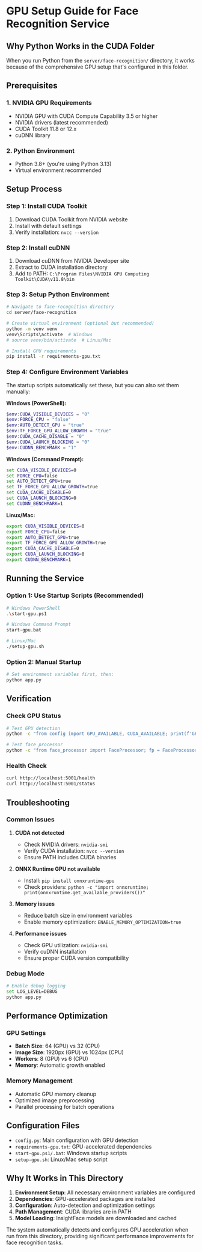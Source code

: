 # GPU Setup Guide for Face Recognition Service

## Why Python Works in the CUDA Folder

When you run Python from the `server/face-recognition/` directory, it works because of the comprehensive GPU setup that's configured in this folder.

## Prerequisites

### 1. NVIDIA GPU Requirements

- NVIDIA GPU with CUDA Compute Capability 3.5 or higher
- NVIDIA drivers (latest recommended)
- CUDA Toolkit 11.8 or 12.x
- cuDNN library

### 2. Python Environment

- Python 3.8+ (you're using Python 3.13)
- Virtual environment recommended

## Setup Process

### Step 1: Install CUDA Toolkit

1. Download CUDA Toolkit from NVIDIA website
2. Install with default settings
3. Verify installation: `nvcc --version`

### Step 2: Install cuDNN

1. Download cuDNN from NVIDIA Developer site
2. Extract to CUDA installation directory
3. Add to PATH: `C:\Program Files\NVIDIA GPU Computing Toolkit\CUDA\v11.8\bin`

### Step 3: Setup Python Environment

```bash
# Navigate to face-recognition directory
cd server/face-recognition

# Create virtual environment (optional but recommended)
python -m venv venv
venv\Scripts\activate  # Windows
# source venv/bin/activate  # Linux/Mac

# Install GPU requirements
pip install -r requirements-gpu.txt
```

### Step 4: Configure Environment Variables

The startup scripts automatically set these, but you can also set them manually:

**Windows (PowerShell):**

```powershell
$env:CUDA_VISIBLE_DEVICES = "0"
$env:FORCE_CPU = "false"
$env:AUTO_DETECT_GPU = "true"
$env:TF_FORCE_GPU_ALLOW_GROWTH = "true"
$env:CUDA_CACHE_DISABLE = "0"
$env:CUDA_LAUNCH_BLOCKING = "0"
$env:CUDNN_BENCHMARK = "1"
```

**Windows (Command Prompt):**

```cmd
set CUDA_VISIBLE_DEVICES=0
set FORCE_CPU=false
set AUTO_DETECT_GPU=true
set TF_FORCE_GPU_ALLOW_GROWTH=true
set CUDA_CACHE_DISABLE=0
set CUDA_LAUNCH_BLOCKING=0
set CUDNN_BENCHMARK=1
```

**Linux/Mac:**

```bash
export CUDA_VISIBLE_DEVICES=0
export FORCE_CPU=false
export AUTO_DETECT_GPU=true
export TF_FORCE_GPU_ALLOW_GROWTH=true
export CUDA_CACHE_DISABLE=0
export CUDA_LAUNCH_BLOCKING=0
export CUDNN_BENCHMARK=1
```

## Running the Service

### Option 1: Use Startup Scripts (Recommended)

```bash
# Windows PowerShell
.\start-gpu.ps1

# Windows Command Prompt
start-gpu.bat

# Linux/Mac
./setup-gpu.sh
```

### Option 2: Manual Startup

```bash
# Set environment variables first, then:
python app.py
```

## Verification

### Check GPU Status

```bash
# Test GPU detection
python -c "from config import GPU_AVAILABLE, CUDA_AVAILABLE; print(f'GPU: {GPU_AVAILABLE}, CUDA: {CUDA_AVAILABLE}')"

# Test face processor
python -c "from face_processor import FaceProcessor; fp = FaceProcessor(); print(fp.get_model_info())"
```

### Health Check

```bash
curl http://localhost:5001/health
curl http://localhost:5001/status
```

## Troubleshooting

### Common Issues

1. **CUDA not detected**

   - Check NVIDIA drivers: `nvidia-smi`
   - Verify CUDA installation: `nvcc --version`
   - Ensure PATH includes CUDA binaries

2. **ONNX Runtime GPU not available**

   - Install: `pip install onnxruntime-gpu`
   - Check providers: `python -c "import onnxruntime; print(onnxruntime.get_available_providers())"`

3. **Memory issues**

   - Reduce batch size in environment variables
   - Enable memory optimization: `ENABLE_MEMORY_OPTIMIZATION=true`

4. **Performance issues**
   - Check GPU utilization: `nvidia-smi`
   - Verify cuDNN installation
   - Ensure proper CUDA version compatibility

### Debug Mode

```bash
# Enable debug logging
set LOG_LEVEL=DEBUG
python app.py
```

## Performance Optimization

### GPU Settings

- **Batch Size**: 64 (GPU) vs 32 (CPU)
- **Image Size**: 1920px (GPU) vs 1024px (CPU)
- **Workers**: 8 (GPU) vs 6 (CPU)
- **Memory**: Automatic growth enabled

### Memory Management

- Automatic GPU memory cleanup
- Optimized image preprocessing
- Parallel processing for batch operations

## Configuration Files

- `config.py`: Main configuration with GPU detection
- `requirements-gpu.txt`: GPU-accelerated dependencies
- `start-gpu.ps1/.bat`: Windows startup scripts
- `setup-gpu.sh`: Linux/Mac setup script

## Why It Works in This Directory

1. **Environment Setup**: All necessary environment variables are configured
2. **Dependencies**: GPU-accelerated packages are installed
3. **Configuration**: Auto-detection and optimization settings
4. **Path Management**: CUDA libraries are in PATH
5. **Model Loading**: InsightFace models are downloaded and cached

The system automatically detects and configures GPU acceleration when run from this directory, providing significant performance improvements for face recognition tasks.




